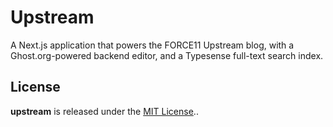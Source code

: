 # Upstream

A Next.js application that powers the FORCE11 Upstream blog, with a Ghost.org-powered backend editor, and a Typesense full-text search index.

## License

**upstream** is released under the [MIT License](https://github.com/force11/upstream/blob/main/LICENSE.md)..
